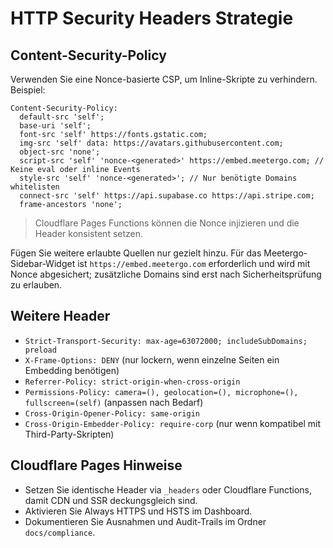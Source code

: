# HTTP Security Headers Strategie

## Content-Security-Policy

Verwenden Sie eine Nonce-basierte CSP, um Inline-Skripte zu verhindern. Beispiel:

```
Content-Security-Policy:
  default-src 'self';
  base-uri 'self';
  font-src 'self' https://fonts.gstatic.com;
  img-src 'self' data: https://avatars.githubusercontent.com;
  object-src 'none';
  script-src 'self' 'nonce-<generated>' https://embed.meetergo.com; // Keine eval oder inline Events
  style-src 'self' 'nonce-<generated>'; // Nur benötigte Domains whitelisten
  connect-src 'self' https://api.supabase.co https://api.stripe.com;
  frame-ancestors 'none';
```

> Cloudflare Pages Functions können die Nonce injizieren und die Header konsistent setzen.

Fügen Sie weitere erlaubte Quellen nur gezielt hinzu. Für das Meetergo-Sidebar-Widget ist `https://embed.meetergo.com` erforderlich und wird mit Nonce abgesichert; zusätzliche Domains sind erst nach Sicherheitsprüfung zu erlauben.

## Weitere Header

- `Strict-Transport-Security: max-age=63072000; includeSubDomains; preload`
- `X-Frame-Options: DENY` (nur lockern, wenn einzelne Seiten ein Embedding benötigen)
- `Referrer-Policy: strict-origin-when-cross-origin`
- `Permissions-Policy: camera=(), geolocation=(), microphone=(), fullscreen=(self)` (anpassen nach Bedarf)
- `Cross-Origin-Opener-Policy: same-origin`
- `Cross-Origin-Embedder-Policy: require-corp` (nur wenn kompatibel mit Third-Party-Skripten)

## Cloudflare Pages Hinweise

- Setzen Sie identische Header via `_headers` oder Cloudflare Functions, damit CDN und SSR deckungsgleich sind.
- Aktivieren Sie Always HTTPS und HSTS im Dashboard.
- Dokumentieren Sie Ausnahmen und Audit-Trails im Ordner `docs/compliance`.
